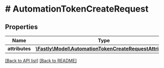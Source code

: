 # # AutomationTokenCreateRequest

## Properties

Name | Type | Description | Notes
------------ | ------------- | ------------- | -------------
**attributes** | [**\Fastly\Model\AutomationTokenCreateRequestAttributes**](AutomationTokenCreateRequestAttributes.md) |  | [optional] 


[[Back to API list]](../../README.md#endpoints) [[Back to README]](../../README.md)
